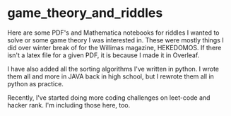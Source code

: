 # game_theory_and_riddles
Here are some PDF's and Mathematica notebooks for riddles I wanted to solve or some game theory I was interested in. These were mostly things I did over winter break of for the Willimas magazine, HEKEDOMOS. If there isn't a latex file for a given PDF, it is because I made it in Overleaf.

I have also added all the sorting algorithms I've written in python. I wrote them all and more in JAVA back in high school, but I rewrote them all in python as practice.

Recently, I've started doing more coding challenges on leet-code and hacker rank. I'm including those here, too.
